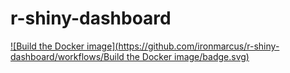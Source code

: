 # r-shiny-dashboard
[![Build the Docker image](https://github.com/ironmarcus/r-shiny-dashboard/workflows/Build the Docker image/badge.svg)](https://github.com/ironmarcus/r-shiny-dashboard/actions)